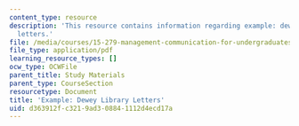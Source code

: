 ```yaml
---
content_type: resource
description: 'This resource contains information regarding example: dewey library
  letters.'
file: /media/courses/15-279-management-communication-for-undergraduates-fall-2012/d363912fc3219ad308841112d4ecd17a_MIT15_279F12_dwyLbryLttrs.pdf
file_type: application/pdf
learning_resource_types: []
ocw_type: OCWFile
parent_title: Study Materials
parent_type: CourseSection
resourcetype: Document
title: 'Example: Dewey Library Letters'
uid: d363912f-c321-9ad3-0884-1112d4ecd17a
---
```

